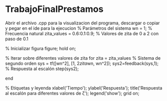 # TrabajoFinalPrestamos


Abrir el archivo .cpp para la visualizacion del programa, descargar o copiar y pegar en el ide para la ejecucion 
% Parámetros del sistema
wn = 1; % Frecuencia natural
zita_values = 0.6:0.1:0.9; % Valores de zita de 0 a 2 con paso de 0.1


% Inicializar figura
figure;
hold on;

% Iterar sobre diferentes valores de zita
for zita = zita_values
    % Sistema de segundo orden
    sys = tf([wn^2], [1, 2*zita*wn, wn^2]);
    sys2=feedback(sys,1);
    % Respuesta al escalón
    step(sys2);
   
end

% Etiquetas y leyenda
xlabel('Tiempo');
ylabel('Respuesta');
title('Respuesta al escalón para diferentes valores de ζ');
legend('show');
grid on;
